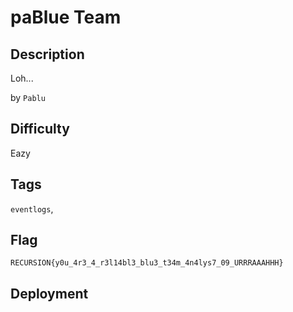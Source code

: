 # paBlue Team

## Description

Loh...

by `Pablu`

## Difficulty

Eazy

## Tags

`eventlogs`,

## Flag

`RECURSION{y0u_4r3_4_r3l14bl3_blu3_t34m_4n4lys7_09_URRRAAAHHH}`

## Deployment